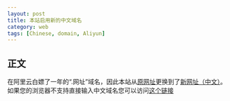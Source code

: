 ```yaml
---
layout: post
title: 本站启用新的中文域名
category: web
tags: [Chinese, domain, Aliyun]
---
```



## 正文
在阿里云白嫖了一年的“.网址”域名，因此本站从[原网址](https://epilepsy-ydf.github.io)更换到了[新网址（中文）](https://杨巅峰.网址/)。如果您的浏览器不支持直接输入中文域名您可以访问[这个链接](https://xn--elt3si5u.xn--ses554g/)
